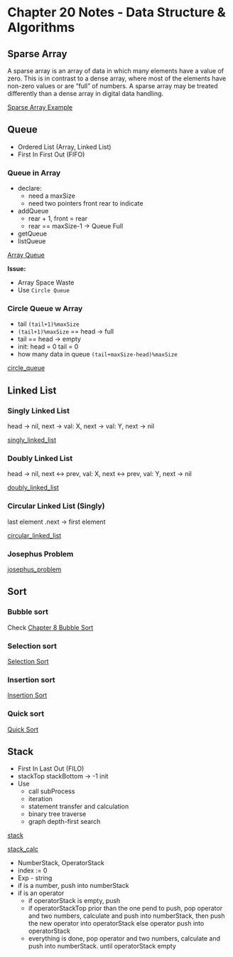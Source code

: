 # Chapter 20 Notes - Data Structure & Algorithms

## Sparse Array
A sparse array is an array of data in which many elements have a value of zero. This is in contrast to a dense array, where most of the elements have non-zero values or are “full” of numbers. A sparse array may be treated differently than a dense array in digital data handling.

[Sparse Array Example](01_sparsearray/main.go)

## Queue
- Ordered List (Array, Linked List)
- First In First Out (FIFO)

### Queue in Array
- declare: 
    - need a maxSize
    - need two pointers front rear to indicate
- addQueue
    - rear + 1, front = rear
    - rear == maxSize-1 -> Queue Full
- getQueue
- listQueue

[Array Queue](02_queue/array_queue/main.go)

**Issue:**
- Array Space Waste
- Use `Circle Queue`

### Circle Queue w Array
- tail `(tail+1)%maxSize`
- `(tail+1)%maxSize` == head -> full
- tail == head -> empty
- init: head = 0 tail = 0
- how many data in queue `(tail+maxSize-head)%maxSize`

[circle_queue](02_queue/circle_queue/main.go)

## Linked List

### Singly Linked List

head -> nil, next -> val: X, next -> val: Y, next -> nil

[singly_linked_list](03_linkedlist/singly_linked_list/main.go)

### Doubly Linked List

head -> nil, next <-> prev, val: X, next <-> prev, val: Y, next -> nil

[doubly_linked_list](03_linkedlist/doubly_linked_list/main.go)

### Circular Linked List (Singly)

last element .next -> first element

[circular_linked_list](03_linkedlist/circular_linked_list/main.go)

### Josephus Problem

[josephus_problem](03_linkedlist/josephus_problem/main.go)

## Sort
### Bubble sort
Check [Chapter 8 Bubble Sort](../chapter08/sort01_bubble/main.go)
### Selection sort
[Selection Sort](04_sort/selection_sort/main.go)
### Insertion sort
[Insertion Sort](04_sort/insertion_sort/main.go)
### Quick sort
[Quick Sort](04_sort/quick_sort/main.go)

## Stack
- First In Last Out (FILO)
- stackTop stackBottom -> -1 init
- Use
    - call subProcess
    - iteration
    - statement transfer and calculation
    - binary tree traverse
    - graph depth-first search
  
[stack](05_stack/stack01/main.go)

[stack_calc](05_stack/stack02_calc/main.go)
- NumberStack, OperatorStack
- index := 0
- Exp - string
- if is a number, push into numberStack 
- if is an operator
    - if operatorStack is empty, push
    - if operatorStackTop prior than the one pend to push, 
      pop operator and two numbers, calculate and push into numberStack, 
      then push the new operator into operatorStack
      else operator push into operatorStack
    - everything is done, pop operator and two numbers, calculate and push into numberStack.
      until operatorStack empty